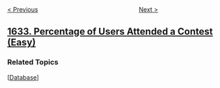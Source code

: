 <!--|This file generated by command(leetcode description); DO NOT EDIT.    |-->
<!--+----------------------------------------------------------------------+-->
<!--|@author    openset <openset.wang@gmail.com>                           |-->
<!--|@link      https://github.com/openset                                 |-->
<!--|@home      https://github.com/openset/leetcode                        |-->
<!--+----------------------------------------------------------------------+-->

[< Previous](../rank-transform-of-a-matrix "Rank Transform of a Matrix")
　　　　　　　　　　　　　　　　
[Next >](../add-two-polynomials-represented-as-linked-lists "Add Two Polynomials Represented as Linked Lists")

## [1633. Percentage of Users Attended a Contest (Easy)](https://leetcode.com/problems/percentage-of-users-attended-a-contest "各赛事的用户注册率")



### Related Topics
  [[Database](../../tag/database/README.md)]
